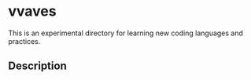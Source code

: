 # vvaves

This is an experimental directory for learning new coding languages and practices.

## Description